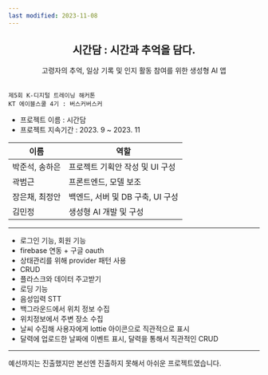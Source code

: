 ```yaml
---
last modified: 2023-11-08
---
```


<div align="center">
<h2> 시간담 : 시간과 추억을 담다.</h2>
고령자의 추억, 일상 기록 및 인지 활동 참여를 위한 생성형 AI 앱
</div><br>

`제5회 K-디지털 트레이닝 해커톤`  
`KT 에이블스쿨 4기 : 버스커버스커`<br>
- 프로젝트 이름 : 시간담
- 프로젝트 지속기간 : 2023. 9 ~ 2023. 11
  
|이름|역할|
|------|---|
|박준석, 송하은|프로젝트 기획안 작성 및 UI 구성|
|곽범근|프론트엔드, 모델 보조|
|장은채, 최정안|백엔드, 서버 및 DB 구축, UI 구성|
|김민정|생성형 AI 개발 및 구성|

---

- 로그인 기능, 회원 기능
- firebase 연동 + 구글 oauth
- 상태관리를 위해 provider  패턴 사용
- CRUD
- 플라스크와 데이터 주고받기
- 로딩 기능
- 음성입력 STT
- 백그라운드에서 위치 정보 수집
- 위치정보에서 주변 장소 수집
- 날씨 수집해 사용자에게 lottie 아이콘으로 직관적으로 표시
- 달력에 업로드한 날짜에 이벤트 표시, 달력을 통해서 직관적인 CRUD

---

예선까지는 진출했지만 본선엔 진출하지 못해서 아쉬운 프로젝트였습니다.
